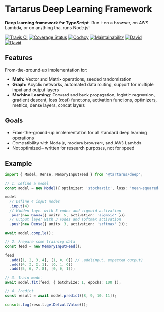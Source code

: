 # Tartarus Deep Learning Framework

**Deep learning framework for TypeScript.** Run it on a browser, on AWS Lambda, or on anything that runs Node.js!


[![Travis CI](https://travis-ci.org/salieri/tartarus-deep.svg?branch=master)](https://travis-ci.org/salieri/tartarus-deep/)
[![Coverage Status](https://coveralls.io/repos/github/salieri/tartarus-deep/badge.svg?branch=master)](https://coveralls.io/github/salieri/tartarus-deep?branch=master)
[![Codacy](https://api.codacy.com/project/badge/Grade/a7f08c24980f47e9b33a791903545fca)](https://www.codacy.com/app/salieri/tartarus-deep?utm_source=github.com&amp;utm_medium=referral&amp;utm_content=salieri/tartarus-deep&amp;utm_campaign=Badge_Grade)
[![Maintainability](https://api.codeclimate.com/v1/badges/8ff95e28307f14562c3c/maintainability)](https://codeclimate.com/github/salieri/tartarus-deep/maintainability)
[![David](https://david-dm.org/salieri/tartarus-deep.svg)](https://david-dm.org/salieri/tartarus-deep)
[![David](https://david-dm.org/salieri/tartarus-deep/dev-status.svg)](https://david-dm.org/salieri/tartarus-deep?type=dev)


## Features

From-the-ground-up implementation for:

*   **Math:** Vector and Matrix operations, seeded randomization
*   **Graph:** Acyclic networks, automated data routing, support for multiple
    input and output layers
*   **Machine Learning:** Forward and back propagation, logistic regression,
    gradient descent, loss (cost) functions, activation functions, optimizers,
    metrics, dense layers, concat layers


## Goals

*   From-the-ground-up implementation for all standard deep learning operations
*   Compatibility with Node.js, modern browsers, and AWS Lambda
*   Not optimized – written for research purposes, not for speed



## Example

```ts
import { Model, Dense, MemoryInputFeed } from '@tartarus/deep';

// 1. Define a model
const model = new Model({ optimizer: 'stochastic', loss: 'mean-squared-error' });

model
  // Define 4 input nodes
  .input(4)
  // Hidden layer with 5 nodes and sigmoid activation
  .push(new Dense({ units: 5, activation: 'sigmoid' }))
  // Output layer with 3 nodes and softmax activation 
  .push(new Dense({ units: 3, activation: 'softmax' }));

await model.compile();

// 2. Prepare some training data
const feed = new MemoryInputFeed();

feed
  .add([1, 2, 3, 4], [1, 0, 0]) // .add(input, expected output)
  .add([4, 3, 2, 1], [0, 1, 0])
  .add([5, 6, 7, 8], [0, 0, 1]);

// 3. Train model
await model.fit(feed, { batchSize: 1, epochs: 100 });

// 4. Predict
const result = await model.predict([8, 9, 10, 11]);

console.log(result.getDefaultValue());
```

